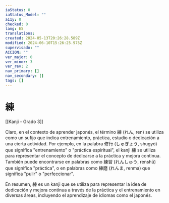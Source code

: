 ```yaml
---
iaStatus: 0
iaStatus_Model: ""
a11y: 0
checked: 0
lang: ES
translations: 
created: 2024-05-13T20:26:28.589Z
modified: 2024-06-10T15:26:25.975Z
supervisado: ""
ACCION: ""
ver_major: 0
ver_minor: 3
ver_rev: 2
nav_primary: []
nav_secondary: []
tags: []
---
```

# 練

[[Kanji - Grado 3]]

Claro, en el contexto de aprender japonés, el término 練 (れん, ren) se utiliza como un sufijo que indica entrenamiento, práctica, estudio o dedicación a una cierta actividad. Por ejemplo, en la palabra 修行 (しゅぎょう, shugyō) que significa "entrenamiento" o "práctica espiritual", el kanji 練 se utiliza para representar el concepto de dedicarse a la práctica y mejora continua. También puede encontrarse en palabras como 練習 (れんしゅう, renshū) que significa "práctica", o en palabras como 練磨 (れんま, renma) que significa "pulir" o "perfeccionar".

En resumen, 練 es un kanji que se utiliza para representar la idea de dedicación y mejora continua a través de la práctica y el entrenamiento en diversas áreas, incluyendo el aprendizaje de idiomas como el japonés.

